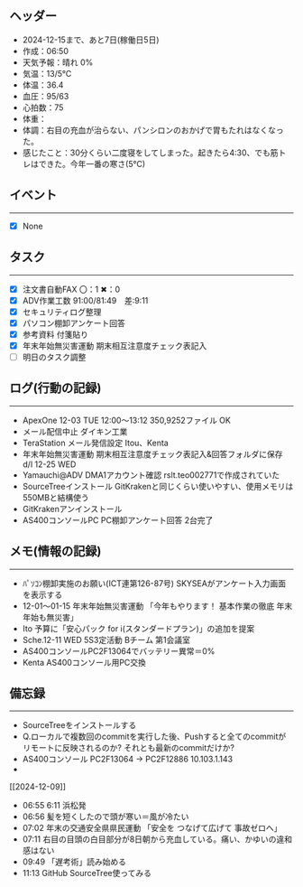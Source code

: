 ## ヘッダー
- 2024-12-15まで、あと7日(稼働日5日)
- 作成：06:50
- 天気予報：晴れ 0%
- 気温：13/5℃
- 体温：36.4
- 血圧：95/63
- 心拍数：75
- 体重：
- 体調：右目の充血が治らない、パンシロンのおかげで胃もたれはなくなった。
- 感じたこと：30分くらい二度寝をしてしまった。起きたら4:30、でも筋トレはできた。今年一番の寒さ(5℃)

## イベント
***
- [x] None

## タスク
***
- [x] 注文書自動FAX 〇：1 ✖：0
- [x] ADV作業工数 91:00/81:49　差:9:11
- [x] セキュリティログ整理
- [x] パソコン棚卸アンケート回答
- [x] 参考資料 付箋貼り
- [x] 年末年始無災害運動 期末相互注意度チェック表記入
- [ ] 明日のタスク調整

## ログ(行動の記録)
***
- ApexOne 12-03 TUE 12:00～13:12 350,9252ファイル OK
- メール配信中止 ダイキン工業
- TeraStation メール発信設定 Itou、Kenta
- 年末年始無災害運動 期末相互注意度チェック表記入&回答フォルダに保存 d/l 12-25 WED
- Yamauchi@ADV DMA1アカウント確認 rslt.teo002771で作成されていた
- SourceTreeインストール GitKrakenと同じくらい使いやすい、使用メモリは550MBと結構使う
- GitKrakenアンインストール
- AS400コンソールPC PC棚卸アンケート回答 2台完了

## メモ(情報の記録)
***
- ﾊﾟｿｺﾝ棚卸実施のお願い(ICT連第126-87号) SKYSEAがアンケート入力画面を表示する
- 12-01～01-15 年末年始無災害運動 「今年もやります！ 基本作業の徹底 年末年始も無災害」
- Ito 予算に「安心パック for i(スタンダードプラン)」の追加を提案
- Sche.12-11 WED 5S3定活動 Bチーム 第1会議室
- AS400コンソールPC2F13064でバッテリー異常＝0%
- Kenta AS400コンソール用PC交換

## 備忘録
***
- SourceTreeをインストールする
- Q.ローカルで複数回のcommitを実行した後、Pushすると全てのcommitがリモートに反映されるのか? それとも最新のcommitだけか?
- AS400コンソール PC2F13064 → PC2F12886 10.103.1.143
- 


[[2024-12-09]]


- 06:55 6:11 浜松発 
- 06:56 髪を短くしたので頭が寒い＝風が冷たい 
- 07:02 
	年末の交通安全県県民運動
	「安全を つなげて広げて 事故ゼロへ」 
- 07:11 右目の目頭の白目部分が8日朝から充血している。痛い、かゆいの違和感はない 
- 09:49 「遅考術」読み始める 
- 11:13 GitHub SourceTree使ってみる 